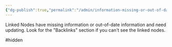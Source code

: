 ```yaml
---
{"dg-publish":true,"permalink":"/admin/information-missing-or-out-of-date/","noteIcon":"","created":"2024-03-06T16:10:12.813+00:00","updated":"2024-12-08T17:39:02.547+00:00"}
---
```


Linked Nodes have missing information or out-of-date information and need updating. Look for the "Backlinks" section if you can't see the linked nodes.

#hidden 